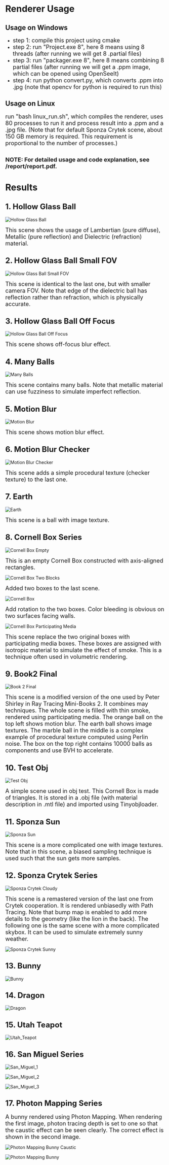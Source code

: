 # Renderer Usage
## Usage on Windows
+ <font size="4"> step 1: compile this project using cmake </font>
+ <font size="4"> step 2: run "Project.exe 8", here 8 means using 8 threads (after running we will get 8 .partial files) </font>
+ <font size="4"> step 3: run "packager.exe 8", here 8 means combining 8 partial files (after running we will get a .ppm image, which can be opened using OpenSeeIt) </font>
+ <font size="4"> step 4: run python convert.py, which converts .ppm into .jpg (note that opencv for python is required to run this) </font>

## Usage on Linux
<font size="4"> run "bash linux_run.sh", which compiles the renderer, uses 80 processes to run it and process result into a .ppm and a .jpg file. (Note that for default Sponza Crytek scene, about 150 GB memory is required. This requirement is proportional to the number of processes.) </font>

\
<font size="4"> **NOTE: For detailed usage and code explanation, see /report/report.pdf.** </font>


# Results
## <font size="5"> 1. Hollow Glass Ball </font>

![Hollow Glass Ball](results/hollow_glass_ball.jpg)

<font size="4"> This scene shows the usage of Lambertian (pure diffuse), Metallic (pure reflection) and Dielectric (refraction) material. </font>

## <font size="5"> 2. Hollow Glass Ball Small FOV </font>

![Hollow Glass Ball Small FOV](results/hollow_glass_ball_small_fov.jpg)

<font size="4"> This scene is identical to the last one, but with smaller camera FOV. Note that edge of the dielectric ball has reflection rather than refraction, which is physically accurate. </font>

## <font size="5"> 3. Hollow Glass Ball Off Focus </font>

![Hollow Glass Ball Off Focus](results/hollow_glass_ball_off_focus.jpg)

<font size="4"> This scene shows off-focus blur effect. </font>

## <font size="5"> 4. Many Balls </font>

![Many Balls](results/many_balls.jpg)

<font size="4"> This scene contains many balls. Note that metallic material can use fuzziness to simulate imperfect reflection. </font>

## <font size="5"> 5. Motion Blur </font>

![Motion Blur](results/motion_blur.jpg)

<font size="4"> This scene shows motion blur effect. </font>

## <font size="5"> 6. Motion Blur Checker </font>

![Motion Blur Checker](results/motion_blur_checker.jpg)

<font size="4"> This scene adds a simple procedural texture (checker texture) to the last one. </font>

## <font size="5"> 7. Earth </font>

![Earth](results/earth.jpg)

<font size="4"> This scene is a ball with image texture. </font>

## <font size="5"> 8. Cornell Box Series </font>

![Cornell Box Empty](results/cornell_box_empty.jpg)

<font size="4"> This is an empty Cornell Box constructed with axis-aligned rectangles. </font>

![Cornell Box Two Blocks](results/cornell_box_two_blocks.jpg)

<font size="4"> Added two boxes to the last scene. </font>

![Cornell Box](results/cornell_box.jpg)

<font size="4"> Add rotation to the two boxes. Color bleeding is obvious on two surfaces facing walls. </font>

![Cornell Box Participating Media](results/cornell_box_participating_media.jpg)

<font size="4"> This scene replace the two original boxes with participating media boxes. These boxes are assigned with isotropic material to simulate the effect of smoke. This is a technique often used in volumetric rendering. </font>

## <font size="5"> 9. Book2 Final </font>

![Book 2 Final](results/book_2_final.jpg)

<font size="4"> This scene is a modified version of the one used by Peter Shirley in Ray Tracing Mini-Books 2. It combines may techniques. The whole scene is filled with thin smoke, rendered using participating media. The orange ball on the top left shows motion blur. The earth ball shows image textures. The marble ball in the middle is a complex example of procedural texture computed using Perlin noise. The box on the top right contains 10000 balls as components and use BVH to accelerate. </font>

## <font size="5"> 10. Test Obj </font>

![Test Obj](results/test_obj.jpg)

<font size="4"> A simple scene used in obj test. This Cornell Box is made of triangles. It is stored in a .obj file (with material description in .mtl file) and imported using Tinyobjloader. </font>

## <font size="5"> 11. Sponza Sun </font>

![Sponza Sun](results/sponza_sun.jpg)

<font size="4"> This scene is a more complicated one with image textures. Note that in this scene, a biased sampling technique is used such that the sun gets more samples. </font>

## <font size="5"> 12. Sponza Crytek Series </font>

![Sponza Crytek Cloudy](results/sponza_crytek_cloudy.jpg)

<font size="4"> This scene is a remastered version of the last one from Crytek cooperation. It is rendered unbiasedly with Path Tracing. Note that bump map is enabled to add more details to the geometry (like the lion in the back). The following one is the same scene with a more complicated skybox. It can be used to simulate extremely sunny weather. </font>

![Sponza Crytek Sunny](results/sponza_crytek_sunny.jpg)

## <font size="5"> 13. Bunny </font>

![Bunny](results/bunny.jpg)

## <font size="5"> 14. Dragon </font>

![Dragon](results/dragon.jpg)

## <font size="5"> 15. Utah Teapot </font>

![Utah_Teapot](results/utah_teapot.jpg)

## <font size="5"> 16. San Miguel Series </font>

![San_Miguel_1](results/san_miguel_1.jpg)

![San_Miguel_2](results/san_miguel_2.jpg)

![San_Miguel_3](results/san_miguel_3.jpg)

## <font size="5"> 17. Photon Mapping Series </font>
<font size="4"> A bunny rendered using Photon Mapping. When rendering the first image, photon tracing depth is set to one so that the caustic effect can be seen clearly. The correct effect is shown in the second image. </font>

![Photon Mapping Bunny Caustic](results/photon_mapping_bunny_caustic.jpg)

![Photon Mapping Bunny](results/photon_mapping_bunny.jpg)

